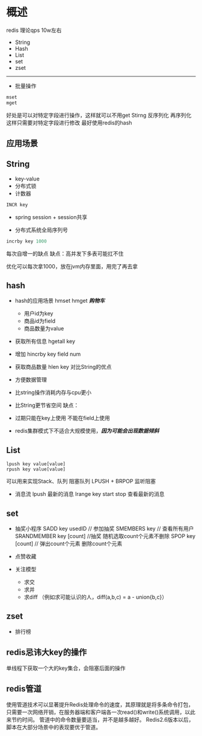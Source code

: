 # 概述

redis 理论qps 10w左右


+ String
+ Hash
+ List
+ set
+ zset


---

+ 批量操作 
```java
mset
mget
```
好处是可以对特定字段进行操作，这样就可以不用get Stirng 反序列化 再序列化
这样只需要对特定字段进行修改
最好使用redis的hash

## 应用场景

## String
+ key-value
+ 分布式锁
+ 计数器
```java
INCR key
```

+ spring session + session共享

+ 分布式系统全局序列号
```java
incrby key 1000
```
每次自增一的缺点
缺点：高并发下多表可能扛不住

优化可以每次拿1000，放在jvm内存里面，用完了再去拿

## hash
+ hash的应用场景 hmset hmget
***购物车***
    + 用户id为key
    + 商品id为field
    + 商品数量为value


+ 获取所有信息 hgetall key
+ 增加 hincrby key field num
+ 获取商品数量 hlen key
对比String的优点
+ 方便数据管理
+ 比string操作消耗内存与cpu更小
+ 比String更节省空间
缺点：
+ 过期只能在key上使用 不能在field上使用
+ redis集群模式下不适合大规模使用，***因为可能会出现数据倾斜***


## List
```
lpush key value[value]
rpush key value[value]
```
可以用来实现Stack、队列 阻塞队列
LPUSH + BRPOP
监听阻塞

+ 消息流 
lpush 最新的消息
lrange key start stop 查看最新的消息


## set
+ 抽奖小程序
SADD key usedID // 参加抽奖
SMEMBERS key // 查看所有用户
SRANDMEMBER key [count] //抽奖 随机选取count个元素不删除
SPOP key [count] // 弹出count个元素 删除count个元素

+ 点赞收藏
+ 关注模型
    + 求交
    + 求并
    + 求diff （例如求可能认识的人，diff(a,b,c) = a - union{b,c}）


## zset
+ 排行榜


## redis忌讳大key的操作
单线程下获取一个大的key集合，会阻塞后面的操作


## redis管道
使用管道技术可以显著提升Redis处理命令的速度，其原理就是将多条命令打包，只需要一次网络开销，在服务器端和客户端各一次read()和write()系统调用，以此来节约时间。
管道中的命令数量要适当，并不是越多越好。
Redis2.6版本以后，脚本在大部分场景中的表现要优于管道。